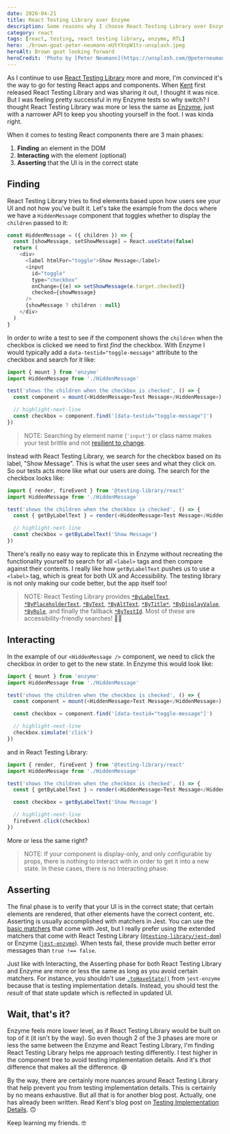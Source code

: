 ```yaml
---
date: 2020-04-21
title: React Testing Library over Enzyme
description: Some reasons why I choose React Testing Library over Enzyme for testing React components
category: react
tags: [react, testing, react testing library, enzyme, RTL]
hero: ./brown-goat-peter-neumann-mUtYXnpW1ts-unsplash.jpeg
heroAlt: Brown goat looking forward
heroCredit: 'Photo by [Peter Neumann](https://unsplash.com/@peterneumann)'
---
```


As I continue to use [React Testing Library](https://testing-library.com/react) more and more, I'm convinced it's the way to go for testing React apps and components. When [Kent](https://twitter.com/kentcdodds) first released React Testing Library and was sharing it out, I thought it was nice. But I was feeling pretty successful in my Enzyme tests so why switch? I thought React Testing Library was more or less the same as [Enzyme](https://enzymejs.github.io/enzyme/), just with a narrower API to keep you shooting yourself in the foot. I was kinda right.

When it comes to testing React components there are 3 main phases:

1. **Finding** an element in the DOM
2. **Interacting** with the element (optional)
3. **Asserting** that the UI is in the correct state

## Finding

React Testing Library tries to find elements based upon how users see your UI and not how you've built it. Let's take the example from the docs where we have a `HiddenMessage` component that toggles whether to display the `children` passed to it:

```js
const HiddenMessage = ({ children }) => {
  const [showMessage, setShowMessage] = React.useState(false)
  return (
    <div>
      <label htmlFor="toggle">Show Message</label>
      <input
        id="toggle"
        type="checkbox"
        onChange={(e) => setShowMessage(e.target.checked)}
        checked={showMessage}
      />
      {showMessage ? children : null}
    </div>
  )
}
```

In order to write a test to see if the component shows the `children` when the checkbox is clicked we need to first _find_ the checkbox. With Enzyme I would typically add a `data-testid="toggle-message"` attribute to the checkbox and search for it like:

```js
import { mount } from 'enzyme'
import HiddenMessage from './HiddenMessage'

test('shows the children when the checkbox is checked', () => {
  const component = mount(<HiddenMessage>Test Message</HiddenMessage>)

  // highlight-next-line
  const checkbox = component.find('[data-testid="toggle-message"]')
})
```

> NOTE: Searching by element name (`'input'`) or class name makes your test brittle and not [resilient to change](https://kentcdodds.com/blog/making-your-ui-tests-resilient-to-change).

Instead with React Testing Library, we search for the checkbox based on its label, "Show Message". This is what the user sees and what they click on. So our tests acts more like what our users are doing. The search for the checkbox looks like:

```js
import { render, fireEvent } from '@testing-library/react'
import HiddenMessage from './HiddenMessage'

test('shows the children when the checkbox is checked', () => {
  const { getByLabelText } = render(<HiddenMessage>Test Message</HiddenMessage>)

  // highlight-next-line
  const checkbox = getByLabelText('Show Message')
})
```

There's really no easy way to replicate this in Enzyme without recreating the functionality yourself to search for all `<label>` tags and then compare against their contents. I really like how `getByLabelText` pushes us to use a `<label>` tag, which is great for both UX and Accessibility. The testing library is not only making our code better, but the app itself too!

> NOTE: React Testing Library provides [`*ByLabelText`](https://testing-library.com/docs/dom-testing-library/api-queries#bylabeltext), [`*ByPlaceholderText`](https://testing-library.com/docs/dom-testing-library/api-queries#byplaceholdertext), [`*ByText`](https://testing-library.com/docs/dom-testing-library/api-queries#bytext), [`*ByAltText`](https://testing-library.com/docs/dom-testing-library/api-queries#byalttext), [`*ByTitle*`](https://testing-library.com/docs/dom-testing-library/api-queries#bytitle), [`*ByDisplayValue`](https://testing-library.com/docs/dom-testing-library/api-queries#bydisplayvalue), [`*ByRole`](https://testing-library.com/docs/dom-testing-library/api-queries#byrole), and finally the fallback [`*ByTestId`](https://testing-library.com/docs/dom-testing-library/api-queries#bytestid). Most of these are accessibility-friendly searches! 🙌🏾

## Interacting

In the example of our `<HiddenMessage />` component, we need to click the checkbox in order to get to the new state. In Enzyme this would look like:

```js
import { mount } from 'enzyme'
import HiddenMessage from './HiddenMessage'

test('shows the children when the checkbox is checked', () => {
  const component = mount(<HiddenMessage>Test Message</HiddenMessage>)

  const checkbox = component.find('[data-testid="toggle-message"]')

  // highlight-next-line
  checkbox.simulate('click')
})
```

and in React Testing Library:

```js
import { render, fireEvent } from '@testing-library/react'
import HiddenMessage from './HiddenMessage'

test('shows the children when the checkbox is checked', () => {
  const { getByLabelText } = render(<HiddenMessage>Test Message</HiddenMessage>)

  const checkbox = getByLabelText('Show Message')

  // highlight-next-line
  fireEvent.click(checkbox)
})
```

More or less the same right?

> NOTE: If your component is display-only, and only configurable by props, there is nothing to interact with in order to get it into a new state. In these cases, there is no Interacting phase.

## Asserting

The final phase is to verify that your UI is in the correct state; that certain elements are rendered, that other elements have the correct content, etc. Asserting is usually accomplished with matchers in Jest. You can use the [basic matchers](https://jestjs.io/docs/en/using-matchers) that come with Jest, but I really prefer using the extended matchers that come with React Testing Library ([`@testing-library/jest-dom`](https://www.npmjs.com/package/@testing-library/jest-dom)) or Enzyme ([`jest-enzyme`](https://www.npmjs.com/package/jest-enzyme)). When tests fail, these provide much better error messages than `true !== false`.

Just like with Interacting, the Asserting phase for both React Testing Library and Enzyme are more or less the same as long as you avoid certain matchers. For instance, you shouldn't use [`.toHaveState()`](https://www.npmjs.com/package/jest-enzyme#tohavestate) from `jest-enzyme` because that is testing implementation details. Instead, you should test the _result_ of that state update which is reflected in updated UI.

## Wait, that's it?

Enzyme feels more lower level, as if React Testing Library would be built on top of it (it isn't by the way). So even though 2 of the 3 phases are more or less the same between the Enzyme and React Testing Library, I'm finding React Testing Library helps me approach testing differently. I test higher in the component tree to avoid testing implementation details. And it's _that_ difference that makes all the difference. 😄

By the way, there are certainly more nuances around React Testing Library that help prevent you from testing implementation details. This is certainly by no means exhaustive. But all that is for another blog post. Actually, one has already been written. Read Kent's blog post on [Testing Implementation Details](https://kentcdodds.com/blog/testing-implementation-details). 🙃

Keep learning my friends. 🤓
